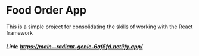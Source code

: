 # Food Order App

This is a simple project for consolidating the skills of working with the React framework

##### Link: https://main--radiant-genie-6af5fd.netlify.app/